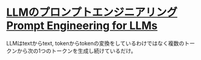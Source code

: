 # [LLMのプロンプトエンジニアリング Prompt Engineering for LLMs](https://www.oreilly.co.jp/books/9784814401130/)

LLMはtextからtext, tokenからtokenの変換をしているわけではなく複数のトークンから次の1つのトークンを生成し続けているだけ。
